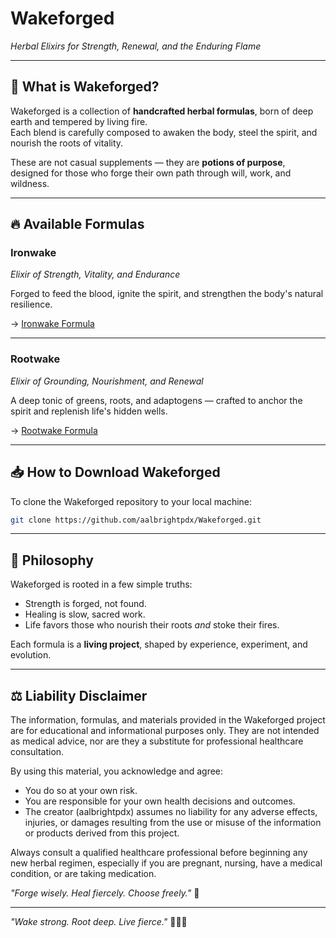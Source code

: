 # Wakeforged

*Herbal Elixirs for Strength, Renewal, and the Enduring Flame*

---

## 🌿 What is Wakeforged?

Wakeforged is a collection of **handcrafted herbal formulas**, born of deep earth and tempered by living fire.  
Each blend is carefully composed to awaken the body, steel the spirit, and nourish the roots of vitality.

These are not casual supplements — they are **potions of purpose**, designed for those who forge their own path through will, work, and wildness.

---

## 🔥 Available Formulas

### **Ironwake**
*Elixir of Strength, Vitality, and Endurance*

Forged to feed the blood, ignite the spirit, and strengthen the body's natural resilience.

→ [Ironwake Formula](./Ironwake/formula.md)

---

### **Rootwake**
*Elixir of Grounding, Nourishment, and Renewal*

A deep tonic of greens, roots, and adaptogens — crafted to anchor the spirit and replenish life's hidden wells.

→ [Rootwake Formula](./Rootwake/formula.md)

---

## 📥 How to Download Wakeforged

To clone the Wakeforged repository to your local machine:

```bash
git clone https://github.com/aalbrightpdx/Wakeforged.git
```
---

## 📜 Philosophy

Wakeforged is rooted in a few simple truths:

- Strength is forged, not found.
- Healing is slow, sacred work.
- Life favors those who nourish their roots *and* stoke their fires.

Each formula is a **living project**, shaped by experience, experiment, and evolution.

---

## ⚖️ Liability Disclaimer

The information, formulas, and materials provided in the Wakeforged project are for educational and informational purposes only.
They are not intended as medical advice, nor are they a substitute for professional healthcare consultation.

By using this material, you acknowledge and agree:

- You do so at your own risk.
- You are responsible for your own health decisions and outcomes.
- The creator (aalbrightpdx) assumes no liability for any adverse effects, injuries, or damages resulting from the use or misuse of the information or products derived from this project.

Always consult a qualified healthcare professional before beginning any new herbal regimen, especially if you are pregnant, nursing, have a medical condition, or are taking medication.

*"Forge wisely. Heal fiercely. Choose freely."* 🌿

---

*"Wake strong. Root deep. Live fierce."* 🖤🔥🌿

